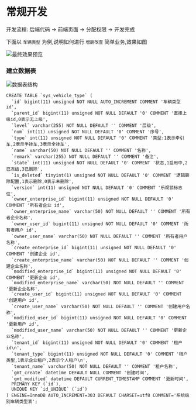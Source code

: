 # 常规开发

开发流程: 后端代码 -> 前端页面 -> 分配权限 -> 开发完成

下面以 `车辆类型` 为例,说明如何进行 `增删改查` 简单业务,效果如图

![最终效果预览][normal-preview]

### 建立数据表

![数据表结构][normal-mysql-1]

```mysql
CREATE TABLE `sys_vehicle_type` (
  `id` bigint(11) unsigned NOT NULL AUTO_INCREMENT COMMENT '车辆类型id',
  `parent_id` bigint(11) unsigned NOT NULL DEFAULT '0' COMMENT '直接上级id,0表示无上级',
  `level` varchar(255) NOT NULL DEFAULT '' COMMENT '层级',
  `num` int(11) unsigned NOT NULL DEFAULT '0' COMMENT '序号',
  `type` int(11) unsigned NOT NULL DEFAULT '0' COMMENT '类型:1表示牵引车,2表示半挂车,3表示全挂车',
  `name` varchar(50) NOT NULL DEFAULT '' COMMENT '名称',
  `remark` varchar(255) NOT NULL DEFAULT '' COMMENT '备注',
  `state` int(11) unsigned NOT NULL DEFAULT '0' COMMENT '状态,1启用中,2已冻结,3已删除',
  `is_deleted` tinyint(1) unsigned NOT NULL DEFAULT '0' COMMENT '逻辑删除配置,1表示删除,0表示未删除',
  `version` int(11) unsigned NOT NULL DEFAULT '0' COMMENT '乐观锁标志位',
  `owner_enterprise_id` bigint(11) unsigned NOT NULL DEFAULT '0' COMMENT '所有者企业 id',
  `owner_enterprise_name` varchar(50) NOT NULL DEFAULT '' COMMENT '所有者企业名称',
  `owner_user_id` bigint(11) unsigned NOT NULL DEFAULT '0' COMMENT '所有者用户 id',
  `owner_user_name` varchar(50) NOT NULL DEFAULT '' COMMENT '所有者用户名称',
  `create_enterprise_id` bigint(11) unsigned NOT NULL DEFAULT '0' COMMENT '创建企业 id',
  `create_enterprise_name` varchar(50) NOT NULL DEFAULT '' COMMENT '创建企业名称',
  `modified_enterprise_id` bigint(11) unsigned NOT NULL DEFAULT '0' COMMENT '更新企业 id',
  `modified_enterprise_name` varchar(50) NOT NULL DEFAULT '' COMMENT '更新企业名称',
  `create_user_id` bigint(11) unsigned NOT NULL DEFAULT '0' COMMENT '创建用户 id',
  `create_user_name` varchar(50) NOT NULL DEFAULT '' COMMENT '创建用户名称',
  `modified_user_id` bigint(11) unsigned NOT NULL DEFAULT '0' COMMENT '更新用户 id',
  `modified_user_name` varchar(50) NOT NULL DEFAULT '' COMMENT '更新企业名称',
  `tenant_id` bigint(11) unsigned NOT NULL DEFAULT '0' COMMENT '租户 id\n',
  `tenant_type` bigint(11) unsigned NOT NULL DEFAULT '0' COMMENT '租户类型,1表示企业租户,2表示个人租户\n',
  `tenant_name` varchar(50) NOT NULL DEFAULT '' COMMENT '租户名称',
  `gmt_create` datetime DEFAULT NULL COMMENT '创建时间',
  `gmt_modified` datetime DEFAULT CURRENT_TIMESTAMP COMMENT '更新时间',
  PRIMARY KEY (`id`),
  UNIQUE KEY `id_UNIQUE` (`id`)
) ENGINE=InnoDB AUTO_INCREMENT=303 DEFAULT CHARSET=utf8 COMMENT='系统级别车辆类型表';
```


[normal-mysql-1]: ../../static/image/normal-mysql-1.png "normal-mysql-1"
[normal-mysql-2]: ../../static/image/normal-mysql-2.png "normal-mysql-2"
[normal-mysql-3]: ../../static/image/normal-mysql-3.png "normal-mysql-3"


[normal-preview]: ../../static/image/normal-preview.png "normal-preview"

